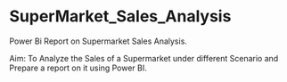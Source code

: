 # SuperMarket_Sales_Analysis
Power Bi Report on Supermarket Sales Analysis.

Aim: To Analyze the Sales of a Supermarket under different Scenario and Prepare a report on it using Power BI.
